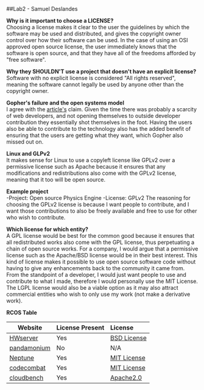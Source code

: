 ##Lab2 - Samuel Deslandes


**Why is it important to choose a LICENSE?**    
	Choosing a license makes it clear to the user the guidelines by which the software may
	be used and distributed, and gives the copyright owner control over how their software 
	can be used. In the case of using an OSI approved open source license, the user immediately 
	knows that the software is open source, and that they have all of the freedoms afforded by 
	"free software".
	
**Why they SHOULDN'T use a project that doesn't have an explicit license?**    
	Software with no explicit license is considered "All rights reserved", meaning the software
	cannot legally be used by anyone other than the copyright owner.
	
**Gopher's failure and the open systems model**    
	I agree with the [article's](http://ils.unc.edu/callee/gopherpaper.htm#explain) claim. Given
	the time there was probably a scarcity of web developers, and not opening themselves to outside
	developer contribution they essentially shot themselves in the foot. Having the users also be able
	to contribute to the technology also has the added benefit of ensuring that the users are getting
	what they want, which Gopher also missed out on. 
	
**Linux and GLPv2**    
	It makes sense for Linux to use a copyleft license like GPLv2 over a permissive license such as
	Apache because it ensures that any modifications and redistributions also come with the GPLv2 
	license, meaning that it too will be open source. 
	
**Example project**    
	-Project: Open source Physics Engine
	-License: GPLv2
	The reasoning for choosing the GPLv2 license is because I want people to contribute, and I want
	those contributions to also be freely available and free to use for other who wish to contribute.

**Which license for which entity?**    
	A GPL license would be best for the common good because it ensures that all redistributed works also 
	come with the GPL license, thus perpetuating a chain of open source works. For a company, I would argue
	that a permissive license such as the Apache/BSD license would be in their best interest. This kind of license
	makes it possible to use open source software code without having to give any enhancements back to the community
	it came from. From the standpoint of a developer, I would just want people to use and contribute to what I made, 
	therefore I would personally use the MIT License. The LGPL license would also be a viable option as it may also attract
	commercial entities who wish to only use my work (not make a derivative work).  

**RCOS Table**    

Website | License Present | License  
---------|:----------|:-------  
[HWserver](https://github.com/RCOS-Grading-Server/HWserver) | Yes | [BSD License](https://en.wikipedia.org/wiki/BSD_licenses)  
[pandamonium](https://github.com/mwdewey/pandamonium) | No | N/A  
[Neptune](https://github.com/sarbos/Neptune) | Yes | [MIT License](https://en.wikipedia.org/wiki/MIT_License)  
[codecombat](https://github.com/MonkStrom/codecombat) | Yes | [MIT License](https://en.wikipedia.org/wiki/MIT_License)  
[cloudbench](https://github.com/CloudBench-IDE/cloudbench) | Yes | [Apache2.0](https://en.wikipedia.org/wiki/Apache_License#Version_2.0)



	
